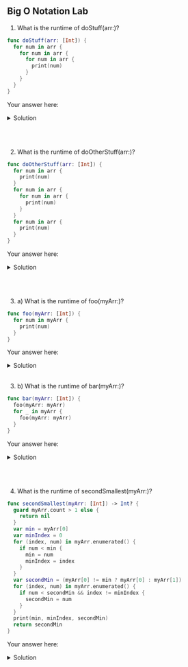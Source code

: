 ## Big O Notation Lab 

1.  What is the runtime of doStuff(arr:)?

```swift 
func doStuff(arr: [Int]) {
  for num in arr {
    for num in arr {
      for num in arr {
        print(num)
      }
    }
  }
}
```

Your answer here: 

<details>
  <summary>Solution</summary>
  
O(n^3)
  
</details> 

</br></br> 

2. What is the runtime of doOtherStuff(arr:)?

```swift 
func doOtherStuff(arr: [Int]) {
  for num in arr {
    print(num)
  }
  for num in arr {
    for num in arr {
      print(num)
    }
  }
  for num in arr {
    print(num)
  }
}
```

Your answer here: 

<details>
  <summary>Solution</summary>

O(n^2) 

</details> 

</br></br> 

3. a) What is the runtime of foo(myArr:)?

```swift 
func foo(myArr: [Int]) {
  for num in myArr {
    print(num)
  }
}
```

Your answer here: 

<details>
  <summary>Solution</summary>
O(n) 
</details> 

</br>

3. b) What is the runtime of bar(myArr:)?

```swift 
func bar(myArr: [Int]) {
  foo(myArr: myArr)
  for _ in myArr {
    foo(myArr: myArr) 
  }
}
```

Your answer here: 

<details>
  <summary>Solution</summary>
O(n^2) 
</details> 

</br></br> 

4. What is the runtime of secondSmallest(myArr:)?

```swift 
func secondSmallest(myArr: [Int]) -> Int? {
  guard myArr.count > 1 else {
    return nil
  }
  var min = myArr[0]
  var minIndex = 0
  for (index, num) in myArr.enumerated() {
    if num < min {
      min = num
      minIndex = index
    }
  }
  var secondMin = (myArr[0] != min ? myArr[0] : myArr[1])
  for (index, num) in myArr.enumerated() {
    if num < secondMin && index != minIndex {
      secondMin = num
    }
  }
  print(min, minIndex, secondMin)
  return secondMin
}
```

Your answer here: 

<details>
  <summary>Solution</summary>
O(n) 
</details> 

</br></br> 

